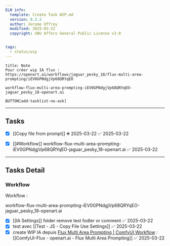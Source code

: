 ```yaml
---
ELN info:
  template: Create Task WIP.md
  version: 0.3.2
  author: Jerome Offroy
  modified: 2025-03-22
  copyright: GNU Affero General Public License v3.0


tags:
  - status/wip
---
```


````ad-note
title: Note
Pour créer wip IA flux : https://openart.ai/workflows/jaguar_pesky_18/flux-multi-area-prompting/iEV0GPNdgjVp68QRYqEO

workflow-flux-multi-area-prompting-iEV0GPNdgjVp68QRYqEO-jaguar_pesky_18-openart.ai

````



`BUTTON[add-tasklist-no-ask]`



---
## Tasks
- [x] [[Copy file from prompt]] ➕ 2025-03-22 ✅ 2025-03-22
- [x] [[#Workflow]] workflow-flux-multi-area-prompting-iEV0GPNdgjVp68QRYqEO-jaguar_pesky_18-openart.ai ✅ 2025-03-22


---
## Tasks Detail

### Workflow
Workflow : 

workflow-flux-multi-area-prompting-iEV0GPNdgjVp68QRYqEO-jaguar_pesky_18-openart.ai

- [x] [[IA Settings]] folder  remove test fodler or comment ✅ 2025-03-22
- [x] test avec [[Test - JS - Copy File Use Settings]] ✅ 2025-03-22
- [x] create WIP IA depuis [Flux Multi Area Prompting | ComfyUI Workflow](https://openart.ai/workflows/jaguar_pesky_18/flux-multi-area-prompting/iEV0GPNdgjVp68QRYqEO)  : [[ComfyUI-Flux - openart.ai - Flux Multi Area Prompting]] ✅ 2025-03-22
